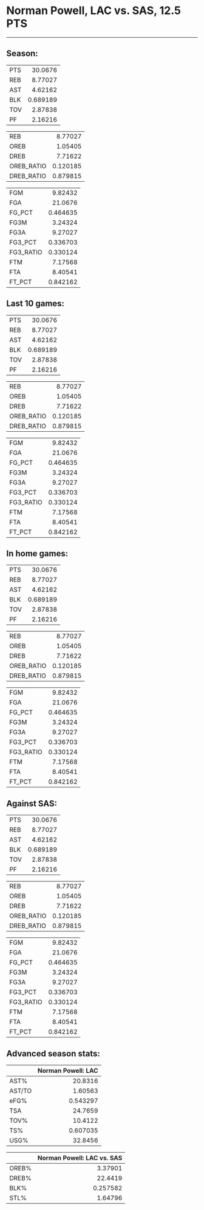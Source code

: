 # Norman Powell, LAC vs. SAS, 12.5 PTS
---
## Season:

|     |           |
|:----|----------:|
| PTS | 30.0676   |
| REB |  8.77027  |
| AST |  4.62162  |
| BLK |  0.689189 |
| TOV |  2.87838  |
| PF  |  2.16216  |

|            |          |
|:-----------|---------:|
| REB        | 8.77027  |
| OREB       | 1.05405  |
| DREB       | 7.71622  |
| OREB_RATIO | 0.120185 |
| DREB_RATIO | 0.879815 |

|           |           |
|:----------|----------:|
| FGM       |  9.82432  |
| FGA       | 21.0676   |
| FG_PCT    |  0.464635 |
| FG3M      |  3.24324  |
| FG3A      |  9.27027  |
| FG3_PCT   |  0.336703 |
| FG3_RATIO |  0.330124 |
| FTM       |  7.17568  |
| FTA       |  8.40541  |
| FT_PCT    |  0.842162 |

## Last 10 games:

|     |           |
|:----|----------:|
| PTS | 30.0676   |
| REB |  8.77027  |
| AST |  4.62162  |
| BLK |  0.689189 |
| TOV |  2.87838  |
| PF  |  2.16216  |

|            |          |
|:-----------|---------:|
| REB        | 8.77027  |
| OREB       | 1.05405  |
| DREB       | 7.71622  |
| OREB_RATIO | 0.120185 |
| DREB_RATIO | 0.879815 |

|           |           |
|:----------|----------:|
| FGM       |  9.82432  |
| FGA       | 21.0676   |
| FG_PCT    |  0.464635 |
| FG3M      |  3.24324  |
| FG3A      |  9.27027  |
| FG3_PCT   |  0.336703 |
| FG3_RATIO |  0.330124 |
| FTM       |  7.17568  |
| FTA       |  8.40541  |
| FT_PCT    |  0.842162 |

## In home games:

|     |           |
|:----|----------:|
| PTS | 30.0676   |
| REB |  8.77027  |
| AST |  4.62162  |
| BLK |  0.689189 |
| TOV |  2.87838  |
| PF  |  2.16216  |

|            |          |
|:-----------|---------:|
| REB        | 8.77027  |
| OREB       | 1.05405  |
| DREB       | 7.71622  |
| OREB_RATIO | 0.120185 |
| DREB_RATIO | 0.879815 |

|           |           |
|:----------|----------:|
| FGM       |  9.82432  |
| FGA       | 21.0676   |
| FG_PCT    |  0.464635 |
| FG3M      |  3.24324  |
| FG3A      |  9.27027  |
| FG3_PCT   |  0.336703 |
| FG3_RATIO |  0.330124 |
| FTM       |  7.17568  |
| FTA       |  8.40541  |
| FT_PCT    |  0.842162 |

## Against SAS:

|     |           |
|:----|----------:|
| PTS | 30.0676   |
| REB |  8.77027  |
| AST |  4.62162  |
| BLK |  0.689189 |
| TOV |  2.87838  |
| PF  |  2.16216  |

|            |          |
|:-----------|---------:|
| REB        | 8.77027  |
| OREB       | 1.05405  |
| DREB       | 7.71622  |
| OREB_RATIO | 0.120185 |
| DREB_RATIO | 0.879815 |

|           |           |
|:----------|----------:|
| FGM       |  9.82432  |
| FGA       | 21.0676   |
| FG_PCT    |  0.464635 |
| FG3M      |  3.24324  |
| FG3A      |  9.27027  |
| FG3_PCT   |  0.336703 |
| FG3_RATIO |  0.330124 |
| FTM       |  7.17568  |
| FTA       |  8.40541  |
| FT_PCT    |  0.842162 |

## Advanced season stats:

|        |   Norman Powell: LAC |
|:-------|---------------------:|
| AST%   |            20.8316   |
| AST/TO |             1.60563  |
| eFG%   |             0.543297 |
| TSA    |            24.7659   |
| TOV%   |            10.4122   |
| TS%    |             0.607035 |
| USG%   |            32.8456   |

|       |   Norman Powell: LAC vs. SAS |
|:------|-----------------------------:|
| OREB% |                     3.37901  |
| DREB% |                    22.4419   |
| BLK%  |                     0.257582 |
| STL%  |                     1.64796  |


